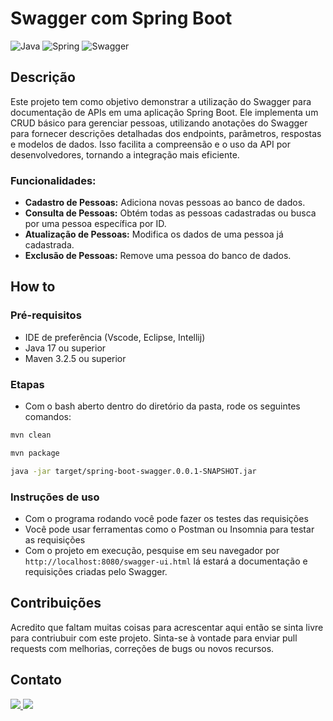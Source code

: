 # Swagger com Spring Boot

![Java](https://img.shields.io/badge/java-%23ED8B00.svg?style=for-the-badge&logo=openjdk&logoColor=white)
![Spring](https://img.shields.io/badge/spring-%236DB33F.svg?style=for-the-badge&logo=spring&logoColor=white)
![Swagger](https://img.shields.io/badge/-Swagger-%23Clojure?style=for-the-badge&logo=swagger&logoColor=white)

## Descrição
Este projeto tem como objetivo demonstrar a utilização do Swagger para documentação de APIs em uma aplicação Spring Boot. Ele implementa um CRUD básico para gerenciar pessoas, utilizando anotações do Swagger para fornecer descrições detalhadas dos endpoints, parâmetros, respostas e modelos de dados. Isso facilita a compreensão e o uso da API por desenvolvedores, tornando a integração mais eficiente.

### Funcionalidades:

- **Cadastro de Pessoas:** Adiciona novas pessoas ao banco de dados.
- **Consulta de Pessoas:** Obtém todas as pessoas cadastradas ou busca por uma pessoa específica por ID.
- **Atualização de Pessoas:** Modifica os dados de uma pessoa já cadastrada.
- **Exclusão de Pessoas:** Remove uma pessoa do banco de dados.

## How to

### Pré-requisitos
- IDE de preferência (Vscode, Eclipse, Intellij)
- Java 17 ou superior
- Maven 3.2.5 ou superior

### Etapas
- Com o bash aberto dentro do diretório da pasta, rode os seguintes comandos:

```bash
mvn clean
```

```bash
mvn package
```

```bash
java -jar target/spring-boot-swagger.0.0.1-SNAPSHOT.jar
```

### Instruções de uso
- Com o programa rodando você pode fazer os testes das requisições
- Você pode usar ferramentas como o Postman ou Insomnia para testar as requisições
- Com o projeto em execução, pesquise em seu navegador por `http://localhost:8080/swagger-ui.html` lá estará a documentação e requisições criadas pelo Swagger.

## Contribuições
Acredito que faltam muitas coisas para acrescentar aqui então se sinta livre para contriubuir com este projeto. Sinta-se à vontade para enviar pull requests com melhorias, 
correções de bugs ou novos recursos.

## Contato
<a href = "mailto:luksmnt1101@gmail.com">
  <img src="https://img.shields.io/badge/-Gmail-%23333?style=for-the-badge&logo=gmail&logoColor=white" target="_blank">
</a>
<a href="https://www.linkedin.com/in/lucas-morais-152672219/" target="_blank">
  <img src="https://img.shields.io/badge/-LinkedIn-%230077B5?style=for-the-badge&logo=linkedin&logoColor=white" target="_blank">
</a>

